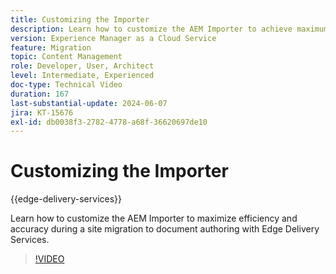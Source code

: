```yaml
---
title: Customizing the Importer
description: Learn how to customize the AEM Importer to achieve maximum results during site migration.
version: Experience Manager as a Cloud Service
feature: Migration
topic: Content Management
role: Developer, User, Architect
level: Intermediate, Experienced
doc-type: Technical Video
duration: 167
last-substantial-update: 2024-06-07
jira: KT-15676
exl-id: db0038f3-2782-4778-a68f-36620697de10
---
```

# Customizing the Importer

{{edge-delivery-services}}

Learn how to customize the AEM Importer to maximize efficiency and accuracy during a site migration to document authoring with Edge Delivery Services.

>[!VIDEO](https://video.tv.adobe.com/v/3429596/?learn=on)
